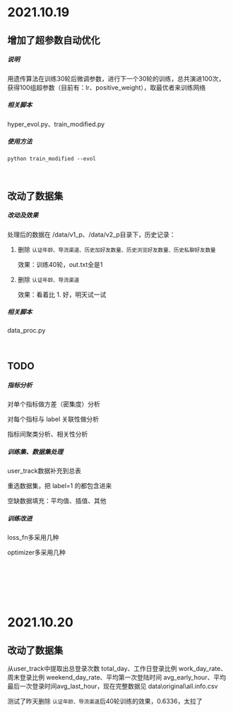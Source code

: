# 2021.10.19

## 增加了超参数自动优化

##### 说明

用遗传算法在训练30轮后微调参数，进行下一个30轮的训练，总共演进100次，获得100组超参数（目前有：lr、positive_weight），取最优者来训练网络

##### 相关脚本

hyper_evol.py、train_modified.py

##### 使用方法

`python train_modified --evol`

&nbsp;

## 改动了数据集

##### 改动及效果

处理后的数据在 /data/v1_p、/data/v2_p目录下，历史记录：

1. 删除 `认证年龄、导流渠道、历史加好友数量、历史浏览好友数量、历史私聊好友数量` 

   效果：训练40轮，out.txt全是1

2. 删除 `认证年龄、导流渠道`

   效果：看着比 1. 好，明天试一试

##### 相关脚本

data_proc.py

&nbsp;

## TODO

##### 指标分析

对单个指标做方差（密集度）分析

对每个指标与 label 关联性做分析

指标间聚类分析、相关性分析

##### 训练集、数据集处理

user_track数据补充到总表

重选数据集，把 label=1 的都包含进来

空缺数据填充：平均值、插值、其他

##### 训练改进

loss_fn多采用几种

optimizer多采用几种

&nbsp;

&nbsp;

&nbsp;

# 2021.10.20

## 改动了数据集

从user_track中提取出总登录次数 total_day、工作日登录比例 work_day_rate、周末登录比例 weekend_day_rate、平均第一次登陆时间 avg_early_hour、平均最后一次登录时间avg_last_hour，现在完整数据见 data\original\all.info.csv



测试了昨天删除 `认证年龄、导流渠道`后40轮训练的效果，0.6336，太拉了

